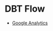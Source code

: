 # DBT Flow

- [Google Analytics](https://analytics.google.com/analytics/web/?authuser=0#/a185956957p508282117/admin/streams/table/)